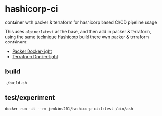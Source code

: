 # hashicorp-ci

container with packer & terraform for hashicorp based CI/CD pipeline usage

This uses `alpine:latest` as the base, and then add in packer & terraform, using the same technique Hashicorp build there own packer & terraform containers:

* [Packer Docker-light](https://github.com/hashicorp/docker-hub-images/blob/master/packer/Dockerfile-light)
* [Terraform Docker-light](https://github.com/hashicorp/docker-hub-images/blob/master/terraform/Dockerfile-light)


## build

    ./build.sh

## test/experiment


    docker run -it --rm jenkins201/hashicorp-ci:latest /bin/ash
